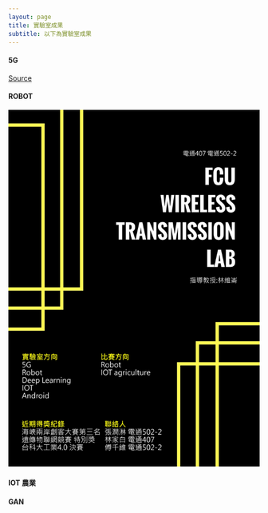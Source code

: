 ```yaml
---
layout: page
title: 實驗室成果
subtitle: 以下為實驗室成果
---
```




#### 5G


[Source](http://ieeexplore.ieee.org/search/searchresult.jsp?searchWithin=%22Authors%22:.QT.Wei-Lun%20Lin.QT.&newsearch=true)

#### ROBOT

![avatar](/img/wallpapaer.jpg)

#### IOT 農業

#### GAN
